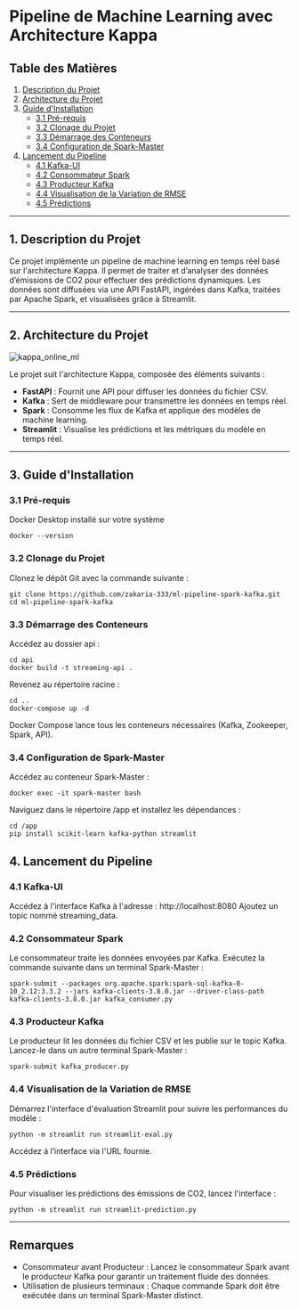# Pipeline de Machine Learning avec Architecture Kappa

## Table des Matières
1. [Description du Projet](#description-du-projet)
2. [Architecture du Projet](#architecture-du-projet)
3. [Guide d'Installation](#guide-dinstallation)
   - [3.1 Pré-requis](#31-pré-requis)
   - [3.2 Clonage du Projet](#32-clonage-du-projet)
   - [3.3 Démarrage des Conteneurs](#33-démarrage-des-conteneurs)
   - [3.4 Configuration de Spark-Master](#34-configuration-de-spark-master)
4. [Lancement du Pipeline](#lancement-du-pipeline)
   - [4.1 Kafka-UI](#41-kafka-ui)
   - [4.2 Consommateur Spark](#42-consommateur-spark)
   - [4.3 Producteur Kafka](#43-producteur-kafka)
   - [4.4 Visualisation de la Variation de RMSE](#44-visualisation-de-la-variation-de-rmse)
   - [4.5 Prédictions](#45-prédictions)

---

## 1. Description du Projet
Ce projet implémente un pipeline de machine learning en temps réel basé sur l'architecture Kappa. Il permet de traiter et d’analyser des données d’émissions de CO2 pour effectuer des prédictions dynamiques. Les données sont diffusées via une API FastAPI, ingérées dans Kafka, traitées par Apache Spark, et visualisées grâce à Streamlit.

---

## 2. Architecture du Projet
![kappa_online_ml](https://github.com/user-attachments/assets/4523dd2b-a882-4e1e-9da2-82d23dfa70d4)

Le projet suit l'architecture Kappa, composée des éléments suivants :
- **FastAPI** : Fournit une API pour diffuser les données du fichier CSV.
- **Kafka** : Sert de middleware pour transmettre les données en temps réel.
- **Spark** : Consomme les flux de Kafka et applique des modèles de machine learning.
- **Streamlit** : Visualise les prédictions et les métriques du modèle en temps réel.

---

## 3. Guide d'Installation

### 3.1 Pré-requis
Docker Desktop installé sur votre système
```
docker --version
```

### 3.2 Clonage du Projet
Clonez le dépôt Git avec la commande suivante :
```
git clone https://github.com/zakaria-333/ml-pipeline-spark-kafka.git
cd ml-pipeline-spark-kafka
```
### 3.3 Démarrage des Conteneurs
Accédez au dossier api :
```
cd api
docker build -t streaming-api .
```
Revenez au répertoire racine :
```
cd ..
docker-compose up -d
```
Docker Compose lance tous les conteneurs nécessaires (Kafka, Zookeeper, Spark, API).

### 3.4 Configuration de Spark-Master
Accédez au conteneur Spark-Master :
```
docker exec -it spark-master bash
```
Naviguez dans le répertoire /app et installez les dépendances :
```
cd /app
pip install scikit-learn kafka-python streamlit
```
## 4. Lancement du Pipeline
### 4.1 Kafka-UI
Accédez à l'interface Kafka à l'adresse :
http://localhost:8080
Ajoutez un topic nommé streaming_data.

### 4.2 Consommateur Spark
Le consommateur traite les données envoyées par Kafka. Exécutez la commande suivante dans un terminal Spark-Master :
```
spark-submit --packages org.apache.spark:spark-sql-kafka-0-10_2.12:3.3.2 --jars kafka-clients-3.8.0.jar --driver-class-path kafka-clients-3.8.0.jar kafka_consumer.py
```
### 4.3 Producteur Kafka
Le producteur lit les données du fichier CSV et les publie sur le topic Kafka. Lancez-le dans un autre terminal Spark-Master :
```
spark-submit kafka_producer.py
```
### 4.4 Visualisation de la Variation de RMSE
Démarrez l'interface d'évaluation Streamlit pour suivre les performances du modèle :
```
python -m streamlit run streamlit-eval.py
```
Accédez à l’interface via l'URL fournie.

### 4.5 Prédictions
Pour visualiser les prédictions des émissions de CO2, lancez l'interface :
```
python -m streamlit run streamlit-prediction.py
```
---
## Remarques
- Consommateur avant Producteur : Lancez le consommateur Spark avant le producteur Kafka pour garantir un traitement fluide des données.
- Utilisation de plusieurs terminaux : Chaque commande Spark doit être exécutée dans un terminal Spark-Master distinct.
